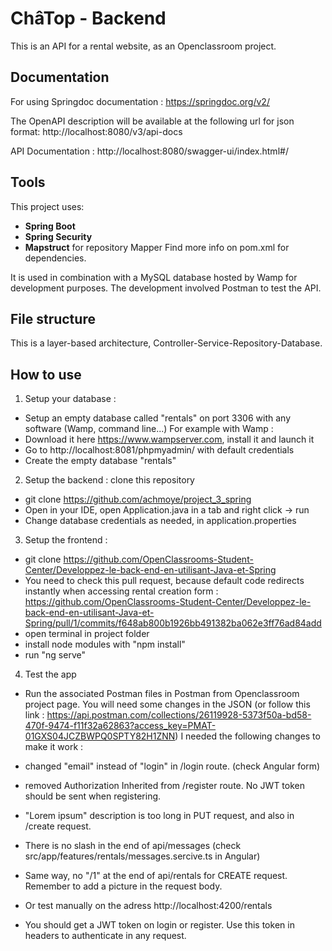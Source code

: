 # ChâTop - Backend 
This is an API for a rental website, as an Openclassroom project. 

## Documentation 
For using Springdoc documentation :
https://springdoc.org/v2/

The OpenAPI description will be available at the following url for json format:
http://localhost:8080/v3/api-docs

API Documentation :
http://localhost:8080/swagger-ui/index.html#/

## Tools
This project uses: 
- **Spring Boot**
- **Spring Security**  
- **Mapstruct** for repository Mapper 
Find more info on pom.xml for dependencies. 

It is used in combination with a MySQL database hosted by Wamp for development purposes. 
The development involved Postman to test the API. 

## File structure 
This is a layer-based architecture, Controller-Service-Repository-Database.

## How to use
1. Setup your database :
- Setup an empty database called "rentals" on port 3306 with any software (Wamp, command line...) 
For example with Wamp : 
- Download it here https://www.wampserver.com, install it and launch it 
- Go to http://localhost:8081/phpmyadmin/ with default credentials 
- Create the empty database "rentals" 

2. Setup the backend : clone this repository 
- git clone https://github.com/achmoye/project_3_spring
- Open in your IDE, open Application.java in a tab and right click -> run 
- Change database credentials as needed, in application.properties

3. Setup the frontend : 
- git clone https://github.com/OpenClassrooms-Student-Center/Developpez-le-back-end-en-utilisant-Java-et-Spring
- You need to check this pull request, because default code redirects instantly when accessing rental creation form : 
https://github.com/OpenClassrooms-Student-Center/Developpez-le-back-end-en-utilisant-Java-et-Spring/pull/1/commits/f648ab800b1926bb491382ba062e3ff76ad84add
- open terminal in project folder
- install node modules with "npm install"
- run "ng serve"

4. Test the app 
- Run the associated Postman files in Postman from Openclassroom project page. You will need some changes in the JSON (or follow this link : https://api.postman.com/collections/26119928-5373f50a-bd58-470f-9474-f11f32a62863?access_key=PMAT-01GXS04JCZBWPQ0SPTY82H1ZNN)
I needed the following changes to make it work : 
- changed "email" instead of "login" in /login route. (check Angular form) 
- removed Authorization Inherited from /register route. No JWT token should be sent when registering. 
- "Lorem ipsum" description is too long in PUT request, and also in /create request. 
- There is no slash in the end of api/messages (check src/app/features/rentals/messages.sercive.ts in Angular) 
- Same way, no "/1" at the end of api/rentals for CREATE request. Remember to add a picture in the request body. 

- Or test manually on the adress http://localhost:4200/rentals
- You should get a JWT token on login or register. Use this token in headers to authenticate in any request. 

